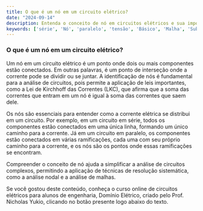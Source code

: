 ```yaml
---
title: O que é um nó em um circuito elétrico?
date: "2024-09-14"
description: Entenda o conceito de nó em circuitos elétricos e sua importância na análise de circuitos.
keywords: ['série', 'Nó', 'paralelo', 'tensão', 'Básico', 'Malha', 'Submúltiplo']
---
```


### O que é um nó em um circuito elétrico?

Um nó em um circuito elétrico é um ponto onde dois ou mais componentes estão conectados. Em outras palavras, é um ponto de interseção onde a corrente pode se dividir ou se juntar. A identificação de nós é fundamental para a análise de circuitos, pois permite a aplicação de leis importantes, como a Lei de Kirchhoff das Correntes (LKC), que afirma que a soma das correntes que entram em um nó é igual à soma das correntes que saem dele.

Os nós são essenciais para entender como a corrente elétrica se distribui em um circuito. Por exemplo, em um circuito em série, todos os componentes estão conectados em uma única linha, formando um único caminho para a corrente. Já em um circuito em paralelo, os componentes estão conectados em várias ramificações, cada uma com seu próprio caminho para a corrente, e os nós são os pontos onde essas ramificações se encontram.

Compreender o conceito de nó ajuda a simplificar a análise de circuitos complexos, permitindo a aplicação de técnicas de resolução sistemática, como a análise nodal e a análise de malhas.

Se você gostou deste conteúdo, conheça o curso online de circuitos elétricos para alunos de engenharia, Domínio Elétrico, criado pelo Prof. Nicholas Yukio, clicando no botão presente logo abaixo do texto.